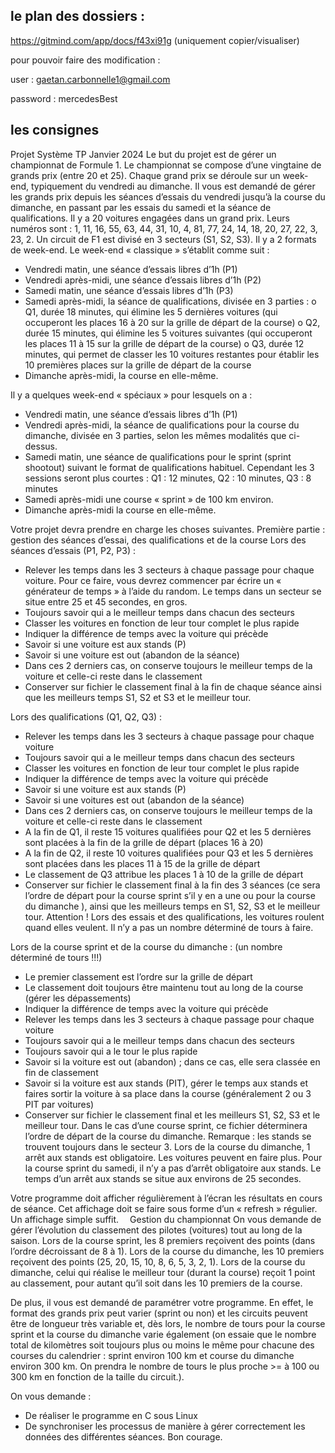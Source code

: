 ## le plan des dossiers : 
https://gitmind.com/app/docs/f43xi91g (uniquement copier/visualiser)

pour pouvoir faire des modification :

user : gaetan.carbonnelle1@gmail.com

password : mercedesBest

## les consignes
Projet Système TP Janvier 2024
Le but du projet est de gérer un championnat de Formule 1.
Le championnat se compose d’une vingtaine de grands prix (entre 20 et 25). Chaque grand prix se déroule sur un week-end, typiquement du vendredi au dimanche.
Il vous est demandé de gérer les grands prix depuis les séances d’essais du vendredi jusqu’à la course du dimanche, en passant par les essais du samedi et la séance de qualifications.
Il y a 20 voitures engagées dans un grand prix.
Leurs numéros sont : 1, 11, 16, 55, 63, 44, 31, 10, 4, 81, 77, 24, 14, 18, 20, 27, 22, 3, 23, 2.
Un circuit de F1 est divisé en 3 secteurs (S1, S2, S3).
Il y a 2 formats de week-end.
Le  week-end « classique » s’établit comme suit :
-	Vendredi matin, une séance d’essais libres d’1h (P1)
-	Vendredi après-midi, une séance d’essais libres d’1h (P2)
-	Samedi matin, une séance d’essais libres d’1h (P3)
-	Samedi après-midi, la séance de qualifications, divisée en 3 parties :
o	Q1, durée 18 minutes, qui élimine les 5 dernières voitures (qui occuperont les places 16 à 20 sur la grille de départ de la course)
o	Q2, durée 15 minutes, qui élimine les 5 voitures suivantes (qui occuperont les places 11 à 15 sur la grille de départ de la course)
o	Q3, durée 12 minutes, qui permet de classer les 10 voitures restantes pour établir les 10 premières places sur la grille de départ de la course
-	Dimanche après-midi, la course en elle-même.

Il y a quelques week-end « spéciaux » pour lesquels on a :
-	Vendredi matin, une séance d’essais libres d’1h (P1)
-	Vendredi après-midi, la séance de qualifications pour la course du dimanche, divisée en 3 parties, selon les mêmes modalités que ci-dessus. 
-	Samedi matin, une séance de qualifications pour le sprint (sprint shootout) suivant le format de qualifications habituel. Cependant les 3 sessions seront plus courtes : Q1 : 12 minutes, Q2 : 10 minutes, Q3 : 8 minutes
-	Samedi après-midi une course « sprint » de 100 km environ.
-	Dimanche après-midi la course en elle-même.


Votre projet devra prendre en charge les choses suivantes.
Première partie : gestion des séances d’essai, des qualifications et de la course
Lors des séances d’essais (P1, P2, P3) :
-	Relever les temps dans les 3 secteurs à chaque passage pour chaque voiture. Pour ce faire, vous devrez commencer par écrire un « générateur de temps » à l’aide du random. Le temps dans un secteur se situe entre 25 et 45 secondes, en gros.
-	Toujours savoir qui a le meilleur temps dans chacun des secteurs
-	Classer les voitures en fonction de leur tour complet le plus rapide
-	Indiquer la différence de temps avec la voiture qui précède
-	Savoir si une voiture est aux stands (P)
-	Savoir si une voiture est out (abandon de la séance)
-	Dans ces 2 derniers cas, on conserve toujours le meilleur temps de la voiture et celle-ci reste dans le classement
-	Conserver sur fichier le classement final à la fin de chaque séance ainsi que les meilleurs temps S1, S2 et S3 et le meilleur tour.

Lors des qualifications (Q1, Q2, Q3) :
-	Relever les temps dans les 3 secteurs à chaque passage pour chaque voiture
-	Toujours savoir qui a le meilleur temps dans chacun des secteurs
-	Classer les voitures en fonction de leur tour complet le plus rapide
-	Indiquer la différence de temps avec la voiture qui précède
-	Savoir si une voiture est aux stands (P)
-	Savoir si une voitures est out (abandon de la séance)
-	Dans ces 2 derniers cas, on conserve toujours le meilleur temps de la voiture et celle-ci reste dans le classement
-	A la fin de Q1, il reste 15 voitures qualifiées pour Q2 et les 5 dernières sont placées à la fin de la grille de départ (places 16 à 20)
-	A la fin de Q2, il reste 10 voitures qualifiées pour Q3 et les 5 dernières sont placées dans les places 11 à 15 de la grille de départ
-	Le classement de Q3 attribue les places 1 à 10 de la grille de départ
-	Conserver sur fichier le classement final à la fin des 3 séances (ce sera l’ordre de départ pour la course sprint s’il y en a une ou pour la course du dimanche ), ainsi que les meilleurs temps en S1, S2, S3 et le meilleur tour.
Attention ! Lors des essais et des qualifications, les voitures roulent quand elles veulent. Il n’y a pas un nombre déterminé de tours à faire.

Lors de la course sprint et de la course du dimanche  : (un nombre déterminé de tours !!!)
-	Le premier classement est l’ordre sur la grille de départ
-	Le classement doit toujours être maintenu tout au long de la course (gérer les dépassements)
-	Indiquer la différence de temps avec la voiture qui précède
-	Relever les temps dans les 3 secteurs à chaque passage pour chaque voiture
-	Toujours savoir qui a le meilleur temps dans chacun des secteurs
-	Toujours savoir qui a le tour le plus rapide
-	Savoir si la voiture est out (abandon) ; dans ce cas, elle sera classée en fin de classement
-	Savoir si la voiture est aux stands (PIT), gérer le temps aux stands et faires sortir la voiture à sa place dans la course (généralement 2 ou 3 PIT par voitures)
-	Conserver sur fichier le classement final et les meilleurs S1, S2, S3 et le meilleur tour. Dans le cas d’une course sprint, ce fichier déterminera l’ordre de départ de la course du dimanche.
Remarque : les stands se trouvent toujours dans le secteur 3. Lors de la course du dimanche, 1 arrêt aux stands est obligatoire. Les voitures peuvent en faire plus. Pour la course sprint du samedi, il n’y a pas d’arrêt obligatoire aux stands. Le temps d’un arrêt aux stands se situe aux environs de 25 secondes.

Votre programme doit afficher régulièrement à l’écran les résultats en cours de séance. Cet affichage doit se faire sous forme d’un « refresh » régulier. Un affichage simple suffit. 
Gestion du championnat
On vous demande de gérer l’évolution du classement des pilotes (voitures) tout au long de la saison.
Lors de la course sprint, les 8 premiers reçoivent des points (dans l’ordre décroissant de 8 à 1).
Lors de la course du dimanche, les 10 premiers reçoivent des points (25, 20, 15, 10, 8, 6, 5, 3, 2, 1).
Lors de la course du dimanche, celui qui réalise le meilleur tour (durant la course) reçoit 1 point au classement, pour autant qu’il soit dans les 10 premiers de la course.


De plus, il vous est demandé de paramétrer votre programme.
En effet, le format des grands prix peut varier (sprint ou non) et les circuits peuvent être de longueur très variable et, dès lors, le nombre de tours pour la course sprint et la course du dimanche varie également (on essaie que le nombre total de kilomètres soit toujours plus ou moins le même pour chacune des courses du calendrier : sprint environ 100 km et course du dimanche environ 300 km. On prendra le nombre de tours le plus proche >= à 100 ou 300 km en fonction de la taille du circuit.).

On vous demande :
-	De réaliser le programme en C sous Linux
-	De synchroniser les processus de manière à gérer correctement les données des différentes séances. 
Bon courage.


